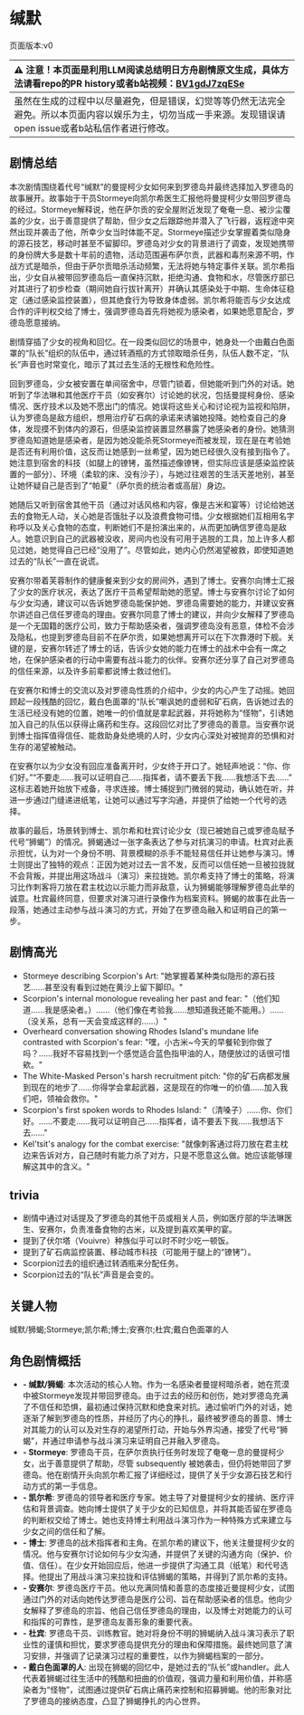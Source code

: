 # 缄默
页面版本:v0
 

| :warning: 注意！本页面是利用LLM阅读总结明日方舟剧情原文生成，具体方法请看repo的PR history或者b站视频：[BV1gdJ7zqESe](https://www.bilibili.com/video/BV1gdJ7zqESe/)         |
|:----------------------------|
| 虽然在生成的过程中以尽量避免，但是错误，幻觉等等仍然无法完全避免。所以本页面内容以娱乐为主，切勿当成一手来源。发现错误请open issue或者b站私信作者进行修改。|



## 剧情总结
本次剧情围绕着代号“缄默”的曼提柯少女如何来到罗德岛并最终选择加入罗德岛的故事展开。故事始于干员Stormeye向凯尔希医生汇报他将曼提柯少女带回罗德岛的经过。Stormeye解释说，他在萨尔贡的安全屋附近发现了奄奄一息、被沙尘覆盖的少女，出于善意提供了帮助，但少女之后跟踪他并潜入了飞行器，返程途中突然出现并袭击了他，所幸少女当时体能不足。Stormeye描述少女掌握着类似隐身的源石技艺，移动时甚至不留脚印。罗德岛对少女的背景进行了调查，发现她携带的身份牌大多是数十年前的遗物，活动范围遍布萨尔贡，武器和毒剂来源不明，作战方式是暗杀，但由于萨尔贡暗杀活动频繁，无法将她与特定事件关联。凯尔希指出，少女自从被带回罗德岛后一直保持沉默，拒绝沟通、食物和水，尽管医疗部已对其进行了初步检查（期间她自行拔针离开）并确认其感染处于中期、生命体征稳定（通过感染监控装置），但其绝食行为导致身体虚弱。凯尔希将能否与少女达成合作的评判权交给了博士，强调罗德岛首先将她视为感染者，如果她愿意配合，罗德岛愿意接纳。

剧情穿插了少女的视角和回忆。在一段类似回忆的场景中，她身处一个由戴白色面罩的“队长”组织的队伍中，通过转酒瓶的方式领取暗杀任务，队伍人数不定，“队长”声音也时常变化，暗示了其过去生活的无根性和危险性。

回到罗德岛，少女被安置在单间宿舍中，尽管门锁着，但她能听到门外的对话。她听到了华法琳和其他医疗干员（如安赛尔）讨论她的状况，包括曼提柯身份、感染情况、医疗技术以及她不愿出门的情况。她误将这些关心和讨论视为监视和陷阱，认为罗德岛是敌方组织，想用治疗矿石病的承诺来诱骗她投降。她检查自己的身体，发现摸不到体内的源石，但感染监控装置显然暴露了她感染者的身份。她猜测罗德岛知道她是感染者，是因为她没能杀死Stormeye而被发现，现在是在考验她是否还有利用价值，这反而让她感到一丝希望，因为她已经很久没有接到指令了。她注意到宿舍的科技（如腿上的镣铐，虽然描述像镣铐，但实际应该是感染监控装置的一部分）、环境（柔软的床、没有沙子），与她过往艰苦的生活天差地别，甚至让她怀疑自己是否到了“帕夏”（萨尔贡的统治者或高层）身边。

她随后又听到宿舍其他干员（通过对话风格和内容，像是古米和宴等）讨论给她送去的食物无人动，关心她是否饿肚子以及浪费食物可惜。少女根据她们互相用名字称呼以及关心食物的态度，判断她们不是扮演出来的，从而更加确信罗德岛是敌人。她意识到自己的武器被没收，房间内也没有可用于逃脱的工具，加上许多人都见过她，她觉得自己已经“没用了”。尽管如此，她内心仍然渴望被救，即使知道她过去的“队长”一直在说谎。

安赛尔带着芙蓉制作的健康餐来到少女的房间外，遇到了博士。安赛尔向博士汇报了少女的医疗状况，表达了医疗干员希望帮助她的愿望。博士与安赛尔讨论了如何与少女沟通，建议可以告诉她罗德岛能保护她、罗德岛需要她的能力，并建议安赛尔讲述自己信任罗德岛的理由。安赛尔同意了博士的建议，并向少女解释了罗德岛是一个无国籍的医疗公司，致力于帮助感染者，强调罗德岛没有恶意，体检不会涉及隐私，也提到罗德岛目前不在萨尔贡，如果她想离开可以在下次靠港时下舰。关键的是，安赛尔转述了博士的话，告诉少女她的能力在博士的战术中会有一席之地，在保护感染者的行动中需要有战斗能力的伙伴。安赛尔还分享了自己对罗德岛的信任来源，以及许多前辈都说博士救过他们。

在安赛尔和博士的交流以及对罗德岛性质的介绍中，少女的内心产生了动摇。她回顾起一段残酷的回忆，戴白色面罩的“队长”嘲讽她的虚弱和矿石病，告诉她过去的生活已经没有她的位置，她唯一的价值就是拿起武器，并将她称为“怪物”，引诱她加入自己的队伍以获得止痛药和生存。这段回忆对比了罗德岛的善意。当安赛尔说到博士指挥值得信任、能救助身处绝境的人时，少女内心深处对被抛弃的恐惧和对生存的渴望被触动。

在安赛尔以为少女没有回应准备离开时，少女终于开口了。她轻声地说：“你、你们好。”“不要走......我可以证明自己......指挥者，请不要丢下我......我想活下去......” 这标志着她开始放下戒备，寻求连接。博士捕捉到门微弱的晃动，确认她在听，并进一步通过门缝递进纸笔，让她可以通过写字沟通，并提供了给她一个代号的选择。

故事的最后，场景转到博士、凯尔希和杜宾讨论少女（现已被她自己或罗德岛赋予代号“狮蝎”）的情况。狮蝎通过一张字条表达了参与对抗演习的申请。杜宾对此表示担忧，认为对一个身份不明、背景模糊的杀手不能轻易信任并让她参与演习。博士则提出了独特的观点：正因为她对过去一言不发，反而可以信任她一旦被拉拢就不会背叛，并提出用这场战斗（演习）来拉拢她。凯尔希支持了博士的策略，将演习比作刺客将刀放在君主枕边以示能力而非敌意，认为狮蝎能够理解罗德岛此举的诚意。杜宾最终同意，但要求对演习进行录像作为档案资料。狮蝎的故事在此告一段落，她通过主动参与战斗演习的方式，开始了在罗德岛融入和证明自己的第一步。
## 剧情高光
- Stormeye describing Scorpion's Art: "她掌握着某种类似隐形的源石技艺......甚至没有看到过她在黄沙上留下脚印。"
- Scorpion's internal monologue revealing her past and fear: "（他们知道......我是感染者。）......（他们像在考验我......想知道我还能不能用。）......（没关系，总有一天会变成这样的......）"
- Overheard conversation showing Rhodes Island's mundane life contrasted with Scorpion's fear: "嘿，小古米~今天的早餐轮到你做了吗？......我好不容易找到一个感觉适合蓝色指甲油的人，随便放过的话很可惜欸。"
- The White-Masked Person's harsh recruitment pitch: "你的矿石病都发展到现在的地步了......你得学会拿起武器，这是现在的你唯一的价值......加入我们吧，领袖会救你。"
- Scorpion's first spoken words to Rhodes Island: "（清嗓子）......你、你们好。......不要走......我可以证明自己......指挥者，请不要丢下我......我想活下去......"
- Kel'tsit's analogy for the combat exercise: "就像刺客通过将刀放在君主枕边来告诉对方，自己随时有能力杀了对方，只是不愿意这么做。她应该能够理解这其中的含义。"
## trivia
- 剧情中通过对话提及了罗德岛的其他干员或相关人员，例如医疗部的华法琳医生、安赛尔，负责准备食物的古米，以及提到喜欢美甲的宴。
- 提到了伏尔塔（Vouivre）种族似乎可以时不时少吃一顿饭。
- 提到了矿石病监控装置、移动城市科技（可能用于腿上的“镣铐”）。
- Scorpion过去的组织通过转酒瓶来分配任务。
- Scorpion过去的“队长”声音是会变的。
## 关键人物
缄默/狮蝎;Stormeye;凯尔希;博士;安赛尔;杜宾;戴白色面罩的人
## 角色剧情概括
-   **- 缄默/狮蝎**: 本次活动的核心人物。作为一名感染者曼提柯暗杀者，她在荒漠中被Stormeye发现并带回罗德岛。由于过去的经历和创伤，她对罗德岛充满了不信任和恐惧，最初通过保持沉默和绝食来对抗。通过偷听门外的对话，她逐渐了解到罗德岛的性质，并经历了内心的挣扎，最终被罗德岛的善意、博士对其能力的认可以及对生存的渴望所打动，开始与外界沟通，接受了代号“狮蝎”，并通过申请参与战斗演习来证明自己并融入罗德岛。
-   **- Stormeye**: 罗德岛干员，在萨尔贡执行任务时发现了奄奄一息的曼提柯少女，出于善意提供了帮助，尽管 subsequently 被她袭击，但仍将她带回了罗德岛。他在剧情开头向凯尔希汇报了详细经过，提供了关于少女源石技艺和行动方式的第一手信息。
-   **- 凯尔希**: 罗德岛的领导者和医疗专家。她主导了对曼提柯少女的接纳、医疗评估和背景调查。她向博士提供了关于少女的已知信息，并将其能否留在罗德岛的判断权交给了博士。她也支持博士利用战斗演习作为一种特殊方式来建立与少女之间的信任和了解。
-   **- 博士**: 罗德岛的战术指挥者和主角。在凯尔希的建议下，他关注曼提柯少女的情况。他与安赛尔讨论如何与少女沟通，并提供了关键的沟通方向（保护、价值、信任）。在少女开始回应后，他进一步提供了沟通工具（纸笔）和代号选择。他提出了用战斗演习来拉拢和评估狮蝎的策略，并得到了凯尔希的支持。
-   **- 安赛尔**: 罗德岛医疗干员。他以充满同情和善意的态度接近曼提柯少女，试图通过门外的对话向她传达罗德岛是医疗公司、旨在帮助感染者的信息。他向少女解释了罗德岛的宗旨、他自己信任罗德岛的理由，以及博士对她能力的认可和指挥的可靠性，是罗德岛友善形象的重要代表。
-   **- 杜宾**: 罗德岛干员、训练教官。她对将身份不明的狮蝎纳入战斗演习表示了职业性的谨慎和担忧，要求罗德岛提供充分的理由和保障措施。最终她同意了演习安排，并强调了记录演习过程的重要性，以作为狮蝎档案的一部分。
-   **- 戴白色面罩的人**: 出现在狮蝎的回忆中，是她过去的“队长”或handler。此人代表着狮蝎过往生活中的残酷和扭曲的价值观，强调力量和利用价值，并称感染者为“怪物”，试图通过提供矿石病止痛药来控制和招募狮蝎。他的形象对比了罗德岛的接纳态度，凸显了狮蝎挣扎的内心世界。